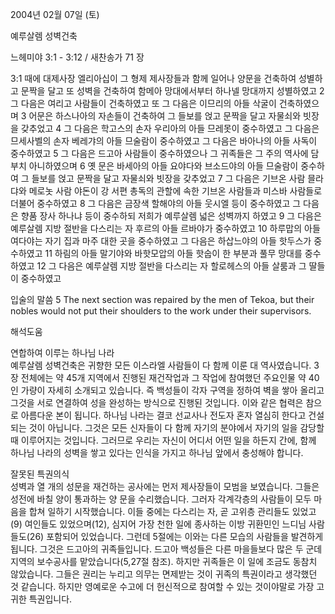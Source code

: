 2004년 02월 07일 (토)

예루살렘 성벽건축



느헤미야 3:1 - 3:12 / 새찬송가 71 장


3:1 때에 대제사장 엘리아십이 그 형제 제사장들과 함께 일어나 양문을 건축하여 성별하고 문짝을 달고 또 성벽을 건축하여 함메아 망대에서부터 하나넬 망대까지 성별하였고 2 그 다음은 여리고 사람들이 건축하였고 또 그 다음은 이므리의 아들 삭굴이 건축하였으며 3 어문은 하스나아의 자손들이 건축하여 그 들보를 얹고 문짝을 달고 자물쇠와 빗장을 갖추었고 4 그 다음은 학고스의 손자 우리아의 아들 므레못이 중수하였고 그 다음은 므세사벨의 손자 베레갸의 아들 므술람이 중수하였고 그 다음은 바아나의 아들 사독이 중수하였고 5 그 다음은 드고아 사람들이 중수하였으나 그 귀족들은 그 주의 역사에 담부치 아니하였으며 6 옛 문은 바세아의 아들 요야다와 브소드야의 아들 므술람이 중수하여 그 들보를 얹고 문짝을 달고 자물쇠와 빗장을 갖추었고 7 그 다음은 기브온 사람 믈라댜와 메로놋 사람 야돈이 강 서편 총독의 관할에 속한 기브온 사람들과 미스바 사람들로 더불어 중수하였고 8 그 다음은 금장색 할해야의 아들 웃시엘 등이 중수하였고 그 다음은 향품 장사 하나냐 등이 중수하되 저희가 예루살렘 넓은 성벽까지 하였고 9 그 다음은 예루살렘 지방 절반을 다스리는 자 후르의 아들 르바야가 중수하였고 10 하루맙의 아들 여다야는 자기 집과 마주 대한 곳을 중수하였고 그 다음은 하삽느야의 아들 핫두스가 중수하였고 11 하림의 아들 말기야와 바핫모압의 아들 핫숩이 한 부분과 풀무 망대를 중수하였고 12 그 다음은 예루살렘 지방 절반을 다스리는 자 할로헤스의 아들 살룸과 그 딸들이 중수하였고 

입술의 말씀 
5 The next section was repaired by the men of Tekoa, but their nobles would not put their shoulders to the work under their supervisors.

해석도움





연합하여 이루는 하나님 나라  
예루살렘 성벽건축은 귀향한 모든 이스라엘 사람들이 다 함께 이룬 대 역사였습니다. 3장 전체에는 약 45개 지역에서 진행된 재건작업과 그 작업에 참여했던 주요인물 약 40인 가량이 자세히 소개되고 있습니다. 즉 백성들이 각자 구역을 정하여 벽을 쌓아 올리고 그것을 서로 연결하여 성을 완성하는 방식으로 진행된 것입니다. 이와 같은 협력은 참으로 아름다운 본이 됩니다. 하나님 나라는 결코 선교사나 전도자 혼자 열심히 한다고 건설되는 것이 아닙니다. 그것은 모든 신자들이 다 함께 자기의 분야에서 자기의 일을 감당할 때 이루어지는 것입니다. 그러므로 우리는 자신이 어디서 어떤 일을 하든지 간에, 함께 하나님 나라의 성벽을 쌓고 있다는 인식을 가지고 하나님 앞에서 충성해야 합니다.   

잘못된 특권의식  
성벽과 열 개의 성문을 재건하는 공사에는 먼저 제사장들이 모범을 보였습니다. 그들은 성전에 바칠 양이 통과하는 양 문을 수리했습니다. 그러자 각계각층의 사람들이 모두 마음을 합쳐 일하기 시작했습니다. 이들 중에는 다스리는 자, 곧 고위층 관리들도 있었고(9) 여인들도 있었으며(12), 심지어 가장 천한 일에 종사하는 이방 귀환민인 느디님 사람들도(26) 포함되어 있었습니다. 그런데 5절에는 이와는 다른 모습의 사람들을 발견하게 됩니다. 그것은 드고아의 귀족들입니다. 드고아 백성들은 다른 마을들보다 많은 두 군데 지역의 보수공사를 맡았습니다(5,27절 참조). 하지만 귀족들은 이 일에 조금도 동참치 않았습니다. 그들은 권리는 누리고 의무는 면제받는 것이 귀족의 특권이라고 생각했던 것 같습니다. 하지만 영예로운 수고에 더 헌신적으로 참여할 수 있는 것이야말로 가장 고귀한 특권입니다.